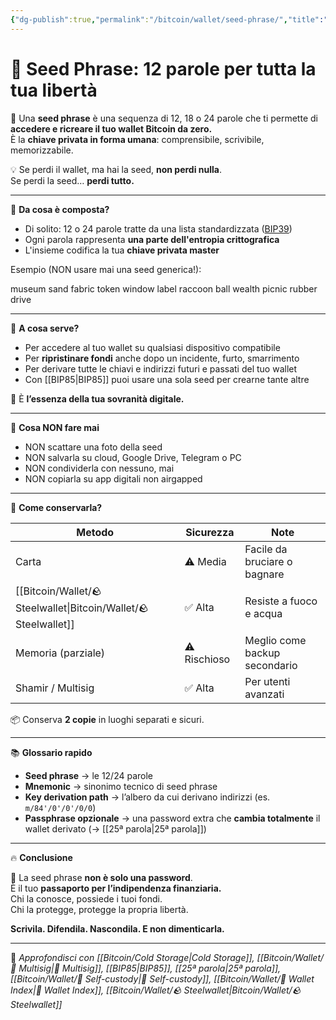 ```yaml
---
{"dg-publish":true,"permalink":"/bitcoin/wallet/seed-phrase/","title":"🧠 Seed Phrase: 12 parole per tutta la tua libertà","tags":["Bitcoin","Wallet","SeedPhrase","SelfCustody","Sicurezza","ColdStorage"]}
---
```



# 🧠 Seed Phrase: 12 parole per tutta la tua libertà

🔑 Una **seed phrase** è una sequenza di 12, 18 o 24 parole che ti permette di **accedere e ricreare il tuo wallet Bitcoin da zero.**  
È la **chiave privata in forma umana**: comprensibile, scrivibile, memorizzabile.

💡 Se perdi il wallet, ma hai la seed, **non perdi nulla**.  
Se perdi la seed… **perdi tutto.**

---

📜 **Da cosa è composta?**

- Di solito: 12 o 24 parole tratte da una lista standardizzata ([BIP39](https://github.com/bitcoin/bips/blob/master/bip-0039))  
- Ogni parola rappresenta **una parte dell'entropia crittografica**  
- L'insieme codifica la tua **chiave privata master**

Esempio (NON usare mai una seed generica!):

museum sand fabric token window label raccoon ball wealth picnic rubber drive

---

🧱 **A cosa serve?**

- Per accedere al tuo wallet su qualsiasi dispositivo compatibile  
- Per **ripristinare fondi** anche dopo un incidente, furto, smarrimento  
- Per derivare tutte le chiavi e indirizzi futuri e passati del tuo wallet  
- Con [[BIP85\|BIP85]] puoi usare una sola seed per crearne tante altre

🎯 È **l’essenza della tua sovranità digitale.**

---

🚨 **Cosa NON fare mai**

- NON scattare una foto della seed  
- NON salvarla su cloud, Google Drive, Telegram o PC  
- NON condividerla con nessuno, mai  
- NON copiarla su app digitali non airgapped

---

🧊 **Come conservarla?**

| Metodo        | Sicurezza | Note                           |
|---------------|-----------|--------------------------------|
| Carta         | ⚠️ Media | Facile da bruciare o bagnare   |
| [[Bitcoin/Wallet/🪨 Steelwallet\|Bitcoin/Wallet/🪨 Steelwallet]] | ✅ Alta  | Resiste a fuoco e acqua        |
| Memoria (parziale) | ⚠️ Rischioso | Meglio come backup secondario |
| Shamir / Multisig | ✅ Alta  | Per utenti avanzati           |

📦 Conserva **2 copie** in luoghi separati e sicuri.

---

📚 **Glossario rapido**

- **Seed phrase** → le 12/24 parole  
- **Mnemonic** → sinonimo tecnico di seed phrase  
- **Key derivation path** → l’albero da cui derivano indirizzi (es. `m/84'/0'/0'/0/0`)  
- **Passphrase opzionale** → una password extra che **cambia totalmente** il wallet derivato (→ [[25ª parola\|25ª parola]])

---

🔥 **Conclusione**

🧠 La seed phrase **non è solo una password**.  
È il tuo **passaporto per l’indipendenza finanziaria.**  
Chi la conosce, possiede i tuoi fondi.  
Chi la protegge, protegge la propria libertà.

**Scrivila. Difendila. Nascondila. E non dimenticarla.**

---

🔗 _Approfondisci con [[Bitcoin/Cold Storage\|Cold Storage]], [[Bitcoin/Wallet/🔐 Multisig\|🔐 Multisig]], [[BIP85\|BIP85]], [[25ª parola\|25ª parola]], [[Bitcoin/Wallet/🔐 Self-custody\|🔐 Self-custody]], [[Bitcoin/Wallet/🧭 Wallet Index\|🧭 Wallet Index]], [[Bitcoin/Wallet/🪨 Steelwallet\|Bitcoin/Wallet/🪨 Steelwallet]]_

